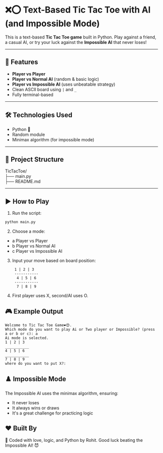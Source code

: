 # ❌⭕ Text-Based Tic Tac Toe with AI (and Impossible Mode)

This is a text-based **Tic Tac Toe game** built in Python. Play against a friend, a casual AI, or try your luck against the **Impossible AI** that never loses!

---

## 🧠 Features

- **Player vs Player**
- **Player vs Normal AI** (random & basic logic)
- **Player vs Impossible AI** (uses unbeatable strategy)
- Clean ASCII board using `|` and `_`
- Fully terminal-based

---

## 🛠 Technologies Used

- Python 🐍
- Random module
- Minimax algorithm (for impossible mode)

---

## 📁 Project Structure
TicTacToe/  
├── main.py  
├── README.md  


---

## ▶️ How to Play

1. Run the script:

```bash
python main.py
```
2. Choose a mode: 

- a Player vs Player
- b Player vs Normal AI
- c Player vs Impossible AI

3. Input your move based on board position:  
   ```
    1 | 2 | 3
    -----------
     4 | 5 | 6
    -----------
     7 | 8 | 9
    ```
4. First player uses X, second/AI uses O.

## 🎮 Example Output
```
Welcome to Tic Tac Toe Game❤️😍.
Which mode do you want to play Ai or Two player or Impossible? (press a or b or c): a
Ai mode is selected.
1 | 2 | 3 
___________
4 | 5 | 6 
___________
7 | 8 | 9 
where do you want to put X?:
```

## ♟️ Impossible Mode
The Impossible AI uses the minimax algorithm, ensuring:
- It never loses
- It always wins or draws
- It's a great challenge for practicing logic

## ❤️ Built By  
🤖 Coded with love, logic, and Python by Rohit. Good luck beating the Impossible AI! 😈
